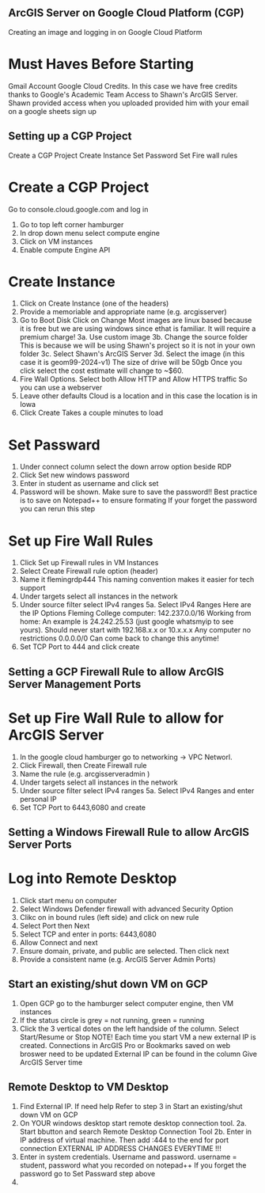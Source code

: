 ## ArcGIS Server on Google Cloud Platform (CGP)
Creating an image and logging in on Google Cloud Platform

# Must Haves Before Starting 
Gmail Account
Google Cloud Credits. In this case we have free credits thanks to Google's Academic Team 
Access to Shawn's ArcGIS Server. Shawn provided access when you uploaded provided him with your email on a google sheets sign up

## Setting up a CGP Project
Create a CGP Project
Create Instance 
Set Password 
Set Fire wall rules 

# Create a CGP Project 
Go to console.cloud.google.com and log in 
1. Go to top left corner hamburger
2. In drop down menu select compute engine
3. Click on VM instances
4. Enable compute Engine API

# Create Instance 
1. Click on Create Instance (one of the headers)
2. Provide a memoriable and appropriate name (e.g. arcgisserver)
3. Go to Boot Disk Click on Change
      Most images are linux based because it is free but we are using windows since ethat is familiar. It will require a premium charge!
     3a. Use custom image
     3b. Change the source folder
             This is because we will be using Shawn's project so it is not in your own folder
     3c. Select Shawn's ArcGIS Server
     3d. Select the image (in this case it is geom99-2024-v1)
             The size of drive will be 50gb
     Once you click select the cost estimate will change to ~$60.
5. Fire Wall Options. Select both Allow HTTP and Allow HTTPS traffic
     So you can use a webserver 
6. Leave other defaults
      Cloud is a location and in this case the location is in Iowa
7. Click Create
      Takes a couple minutes to load

# Set Passward 
1. Under connect column select the down arrow option beside RDP
2. Click Set new windows password
3. Enter in student as username and click set
4. Password will be shown. Make sure to save the password!! Best practice is to save on Notepad++ to ensure formating
   If your forget the password you can rerun this step

# Set up Fire Wall Rules 
1. Click Set up Firewall rules in VM Instances
2. Select Create Firewall rule option (header)
3. Name it flemingrdp444
     This naming convention makes it easier for tech support
4. Under targets select all instances in the network
5. Under source filter select IPv4 ranges
    5a. Select IPv4 Ranges
    Here are the IP Options 
        Fleming College computer: 142.237.0.0/16
        Working from home: An example is 24.242.25.53 (just google whatsmyip to see yours).
              Should never start with 192.168.x.x or 10.x.x.x
        Any computer no restrictions 0.0.0.0/0
   Can come back to change this anytime!
7. Set TCP Port to 444 and click create

## Setting a GCP Firewall Rule to allow ArcGIS Server Management Ports

# Set up Fire Wall Rule to allow for ArcGIS Server
1. In the google cloud hamburger go to networking -> VPC Networl.
2. Click Firewall, then Create Firewall rule   
3. Name the rule (e.g. arcgisserveradmin )
4. Under targets select all instances in the network
5. Under source filter select IPv4 ranges
    5a. Select IPv4 Ranges and enter personal IP
6. Set TCP Port to 6443,6080 and create
    
## Setting a Windows Firewall Rule to allow ArcGIS Server Ports

#  Log into Remote Desktop
1. Click start menu on computer
2. Select Windows Defender firewall with advanced Security Option
3. Clikc on in bound rules (left side) and click on new rule
4. Select Port then Next
5. Select TCP and enter in ports: 6443,6080
6. Allow Connect and next
7. Ensure domain, private, and public are selected. Then click next
8. Provide a consistent name (e.g. ArcGIS Server Admin Ports)


## Start an existing/shut down VM on GCP
1. Open GCP go to the hamburger select computer engine, then VM instances
2. If the status circle is grey = not running, green = running
3. Click the 3 vertical dotes on the left handside of the column. Select Start/Resume or Stop
     NOTE! Each time you start VM a new external IP is created. Connections in ArcGIS Pro or Bookmarks saved on web broswer need to be updated
     External IP can be found in the column
     Give ArcGIS Server time

## Remote Desktop to VM Desktop 
1. Find External IP. If need help Refer to step 3 in Start an existing/shut down VM on GCP
2. On YOUR windows desktop start remote desktop connection tool.
    2a. Start bbutton and search Remote Desktop Connection Tool
    2b. Enter in IP address of virtual machine. Then add :444 to the end for port connection
         EXTERNAL IP ADDRESS CHANGES EVERYTIME !!!
3. Enter in system credentials. Username and password.
    username = student, password what you recorded on notepad++
    If you forget the password go to Set Passward step above
5. 
   







